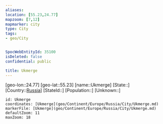 ```yaml
---
aliases: 
location: [55.23,24.77]
mapzoom: [7,12] 
mapmarker: city 
type: City
tags:
- geo/City


SpocWebEntityId: 35100
isDeleted: false
confidential: public

title: Ukmerge
---
```

[geo-lon::24.77]
[geo-lat::55.23]
[name::Ukmerge]
[State::]
[Country::[Russia](geo/Continent/Europe/Russia.md)]
[StateId::]
[Population::]
[Unknown::]


```leaflet
id: Ukmerge
coordinates: [Ukmerge](geo/Continent/Europe/Russia/City/Ukmerge.md)
markerFile: [Ukmerge](geo/Continent/Europe/Russia/City/Ukmerge.md)
defaultZoom: 11 
maxZoom: 18
```


